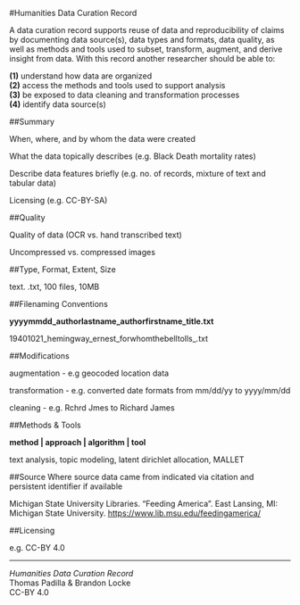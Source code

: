 #Humanities Data Curation Record

A data curation record supports reuse of data and
reproducibility of claims by documenting data
source(s), data types and formats, data quality, as well as methods and tools used to subset, transform, augment, and
derive insight from data. With this record another researcher should be
able to:  

**(1)** understand how data are organized  
**(2)** access the methods and tools used to support analysis  
**(3)** be exposed to data cleaning and transformation processes  
**(4)** identify data source(s)

##Summary

When, where, and by whom the data were created

What the data topically describes (e.g. Black Death mortality rates)

Describe data features briefly (e.g. no. of records, mixture of text and tabular data)

Licensing (e.g. CC-BY-SA)

##Quality


Quality of data (OCR vs. hand transcribed text)

Uncompressed vs. compressed images

##Type, Format, Extent, Size

text. .txt, 100 files, 10MB

##Filenaming Conventions

**yyyymmdd\_authorlastname\_authorfirstname\_title.txt**

19401021\_hemingway\_ernest\_forwhomthebelltolls\_.txt

##Modifications

augmentation - e.g geocoded location data

transformation - e.g. converted date formats from mm/dd/yy to yyyy/mm/dd

cleaning - e.g. Rchrd Jmes to Richard James

##Methods & Tools

**method | approach | algorithm | tool**

text analysis, topic modeling, latent dirichlet allocation, MALLET

##Source
Where source data came from indicated via citation and persistent identifier if available

Michigan State University Libraries. “Feeding America”. East Lansing,
MI: Michigan State University. https://www.lib.msu.edu/feedingamerica/

##Licensing

e.g. CC-BY 4.0

---
*Humanities Data Curation Record*  
Thomas Padilla & Brandon Locke  
CC-BY 4.0



